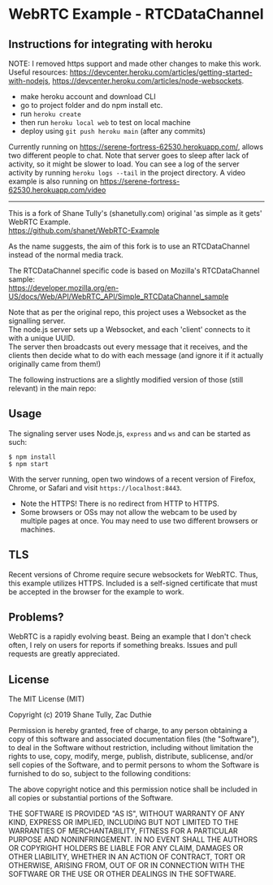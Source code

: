 WebRTC Example - RTCDataChannel
==============
## Instructions for integrating with heroku

NOTE: I removed https support and made other changes to make this work. Useful resources: https://devcenter.heroku.com/articles/getting-started-with-nodejs, https://devcenter.heroku.com/articles/node-websockets.
- make heroku account and download CLI
- go to project folder and do npm install etc.  
- run `heroku create`
- then run `heroku local web` to test on local machine
- deploy using `git push heroku main` (after any commits)

Currently running on https://serene-fortress-62530.herokuapp.com/, allows two different people to chat. Note that server goes to sleep after lack of activity, so it might be slower to load. You can see a log of the server activity by running `heroku logs --tail` in the project directory. A video example is also running on https://serene-fortress-62530.herokuapp.com/video

-----

This is a fork of Shane Tully's (shanetully.com)  original 'as simple as it gets' WebRTC Example.  
https://github.com/shanet/WebRTC-Example

As the name suggests, the aim of this fork is to use an RTCDataChannel instead of the normal media track.

The RTCDataChannel specific code is based on Mozilla's RTCDataChannel sample:  
https://developer.mozilla.org/en-US/docs/Web/API/WebRTC_API/Simple_RTCDataChannel_sample

Note that as per the original repo, this project uses a Websocket as the signalling server.  
The node.js server sets up a Websocket, and each 'client' connects to it with a unique UUID.  
The server then broadcasts out every message that it receives, and the clients then decide what to do with each message
(and ignore it if it actually originally came from them!)

The following instructions are a slightly modified version of those (still relevant) in the main repo:

## Usage

The signaling server uses Node.js, `express` and `ws` and can be started as such:

```
$ npm install
$ npm start
```

With the server running, open two windows of a recent version of Firefox, Chrome, or Safari and visit `https://localhost:8443`.

* Note the HTTPS! There is no redirect from HTTP to HTTPS.
* Some browsers or OSs may not allow the webcam to be used by multiple pages at once. You may need to use two different browsers or machines.

## TLS

Recent versions of Chrome require secure websockets for WebRTC. Thus, this example utilizes HTTPS. Included is a self-signed certificate that must be accepted in the browser for the example to work.

## Problems?

WebRTC is a rapidly evolving beast. Being an example that I don't check often, I rely on users for reports if something breaks. Issues and pull requests are greatly appreciated.

## License

The MIT License (MIT)

Copyright (c) 2019 Shane Tully, Zac Duthie

Permission is hereby granted, free of charge, to any person obtaining a copy
of this software and associated documentation files (the "Software"), to deal
in the Software without restriction, including without limitation the rights
to use, copy, modify, merge, publish, distribute, sublicense, and/or sell
copies of the Software, and to permit persons to whom the Software is
furnished to do so, subject to the following conditions:

The above copyright notice and this permission notice shall be included in
all copies or substantial portions of the Software.

THE SOFTWARE IS PROVIDED "AS IS", WITHOUT WARRANTY OF ANY KIND, EXPRESS OR
IMPLIED, INCLUDING BUT NOT LIMITED TO THE WARRANTIES OF MERCHANTABILITY,
FITNESS FOR A PARTICULAR PURPOSE AND NONINFRINGEMENT. IN NO EVENT SHALL THE
AUTHORS OR COPYRIGHT HOLDERS BE LIABLE FOR ANY CLAIM, DAMAGES OR OTHER
LIABILITY, WHETHER IN AN ACTION OF CONTRACT, TORT OR OTHERWISE, ARISING FROM,
OUT OF OR IN CONNECTION WITH THE SOFTWARE OR THE USE OR OTHER DEALINGS IN
THE SOFTWARE.
